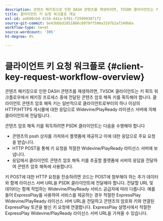 ```yaml
---
description: 콘텐츠 패키징으로 인한 DASH 콘텐츠를 재생하려면, TVSDK 클라이언트는 키 획득 워크플로우에서 패키징 프로세스 중에 전달된 콘텐츠 암호 해독 키를 획득해야 합니다. 클라이언트 콘텐츠 암호 해독 키는 일반적으로 클라이언트로부터의 하나 이상의 HTTP/HTTPS 게시물에 대한 응답으로 Widevine/PlayReady 라이센스 서버에 의해 클라이언트에 전달됩니다.
title: 클라이언트 키 요청 워크플로 개요
exl-id: ae600cbd-415b-441a-bf01-f259993071f2
source-git-commit: be43bbbd1051886c8979ff590a3197b2a7249b6a
workflow-type: tm+mt
source-wordcount: '305'
ht-degree: 0%

---
```


# 클라이언트 키 요청 워크플로 {#client-key-request-workflow-overview}

콘텐츠 패키징으로 인한 DASH 콘텐츠를 재생하려면, TVSDK 클라이언트는 키 획득 워크플로우에서 패키징 프로세스 중에 전달된 콘텐츠 암호 해독 키를 획득해야 합니다. 클라이언트 콘텐츠 암호 해독 키는 일반적으로 클라이언트로부터의 하나 이상의 HTTP/HTTPS 게시물에 대한 응답으로 Widevine/PlayReady 라이센스 서버에 의해 클라이언트에 전달됩니다.

콘텐츠 암호 해독 키를 획득하려면 PSDK 클라이언트는 다음을 수행해야 합니다

* 콘텐츠의 pssh 상자를 가져와서 플랫폼에 제공하고 이에 대한 응답으로 주요 요청을 받습니다.
* HTTP POST을 통해 키 요청을 적절한 Widevine/PlayReady 라이선스 서버에 보냅니다.
* 응답에서 클라이언트 콘텐츠 암호 해독 키를 추출할 플랫폼에 서버의 응답을 전달하여 콘텐츠 암호 해독에 사용합니다.

키 POST에 대한 HTTP 요청을 전송하려면 코드는 POST에 첨부해야 하는 추가 데이터와 함께 라이선스 서버 URL을 PSDK 클라이언트에 전달해야 합니다. 전달할 URL 및 데이터는 함께 작업하는 Widevine/PlayReady 서비스 공급자에 따라 다릅니다. 예를 들어 ExpressPlay를 사용하여 서비스를 제공하는 경우 적절한 ExpressPlay Widevine/PlayReady 라이선스 서버 URL을 전달하고 콘텐츠의 암호화 키와 연결된 ExpressPlay 토큰을 발신 키 요청에 연결합니다. ExpressPlay 설명서에서 적절한 ExpressPlay Widevine/PlayReady 라이선스 서버 URL을 가져올 수 있습니다.
